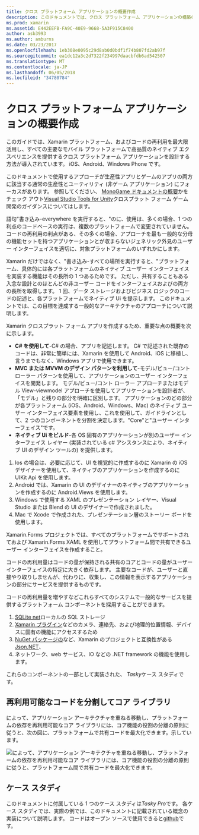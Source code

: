 ```yaml
---
title: クロス プラットフォーム アプリケーションの概要作成
description: このドキュメントでは、クロス プラットフォーム アプリケーションの構築の概要を示します。 C# の場合、MVC/MVVM、およびネイティブ Ui などのデザイン パターンの値がについて説明します。
ms.prod: xamarin
ms.assetid: E442EEFB-FA9C-40E9-9668-5A3F915C8400
author: asb3993
ms.author: amburns
ms.date: 03/23/2017
ms.openlocfilehash: 1eb308e0095c29d8ab0d0bdf1f74b807fd2ab97f
ms.sourcegitcommit: ea1dc12a3c2d7322f234997daacbfdb6ad542507
ms.translationtype: MT
ms.contentlocale: ja-JP
ms.lasthandoff: 06/05/2018
ms.locfileid: "34780784"
---
```

# <a name="building-cross-platform-applications-overview"></a>クロス プラットフォーム アプリケーションの概要作成

このガイドでは、Xamarin プラットフォーム、およびコードの再利用を最大限活用し、すべての主要なモバイル プラットフォームで高品質のネイティブ エクスペリエンスを提供するクロス プラットフォーム アプリケーションを設計する方法が導入されています。 iOS、Android、Windows Phone です。

このドキュメントで使用するアプローチが生産性アプリとゲームのアプリの両方に該当する通常の生産性とユーティリティ (非ゲーム アプリケーション) にフォーカスがあります。 参照してください、 [MonoGame ドキュメントの概要](~/graphics-games/monogame/introduction/index.md)かをチェック アウト[Visual Studio Tools for Unity](https://docs.microsoft.com/visualstudio/cross-platform/visual-studio-tools-for-unity)クロスプラット フォーム ゲーム開発のガイダンスについてはします。

語句"書き込み-everywhere を実行すると、"のに、使用は、多くの場合、1 つの利点のコードベースの実行は、複数のプラットフォームで変更されていません。 コードの再利用の利点がある、その多くの場合、アプローチを最も一般的な分母の機能セットを持つアプリケーションとが収まらないジェネリック外見のユーザー インターフェイスを適切に、対象プラットフォームのいずれかにします。

Xamarin だけではなく、"書き込み-すべての場所を実行すると、"プラットフォーム、具体的には各プラットフォームのネイティブ ユーザー インターフェイスを実装する機能はその長所の 1 つあるためです。 ただし、共有することもある入念な設計とのほとんどの非ユーザー コードをインターフェイスおよびの両方の長所を取得します。 1 回、データ ストレージおよびビジネス ロジックのコードの記述と、各プラットフォームでネイティブ Ui を提示します。 このドキュメントでは、この目標を達成する一般的なアーキテクチャのアプローチについて説明します。

Xamarin クロスプラット フォーム アプリを作成するため、重要な点の概要を次に示します。

-   **C# を使用して**-C# の場合、アプリを記述します。 C# で記述された既存のコードは、非常に簡単には、Xamarin を使用して Android、iOS に移植し、言うまでもなく、Windows アプリで使用できます。
-   **MVC または MVVM のデザイン パターンを利用して**-モデル/ビュー/コント ローラー パターンを使用して、アプリケーションのユーザー インターフェイスを開発します。 モデル/ビュー/コント ローラー アプローチまたはモデル View-viewmodel アプローチを使用してアプリケーションを設計者が、「モデル」と残りの部分を明確に区別します。 アプリケーションのどの部分が各プラットフォーム (iOS、Android、Windows、Mac) のネイティブ ユーザー インターフェイス要素を使用し、これを使用して、ガイドラインとして、2 つのコンポーネントを分割を決定します。"Core"と"ユーザー インターフェイス"です。
-   **ネイティブ Ui をビルド**-各 OS 固有のアプリケーションが別のユーザー インターフェイス レイヤー (実装されている c# アシスタンスにより、ネイティブ UI のデザイン ツールの) を提供します。

1.  Ios の場合は、必要に応じて、UI を視覚的に作成するのに Xamarin の iOS デザイナーを使用して、ネイティブのアプリケーションを作成するのに UIKit Api を使用します。
1.  Android では、Xamarin の UI のデザイナーのネイティブのアプリケーションを作成するのに Android.Views を使用します。
1.  Windows で使用する XAML のプレゼンテーション レイヤー、Visual Studio または Blend の UI のデザイナーで作成されました。
1.  Mac で Xcode で作成された、プレゼンテーション層のストーリー ボードを使用します。

Xamarin.Forms プロジェクトでは、すべてのプラットフォームでサポートされておよび Xamarin.Forms XAML を使用してプラットフォーム間で共有できるユーザー インターフェイスを作成すること。 

コードの再利用量はコードの量が保持される共有のコアとコードの量がユーザー インターフェイスの特定に大きく依存します。 主要なコードが、ユーザーと直接やり取りしませんが、代わりに、収集し、この情報を表示するアプリケーションの部分にサービスを提供するものです。

コードの再利用量を増やすなどこれらすべてのシステムで一般的なサービスを提供するプラットフォーム コンポーネントを採用することができます。

1.   [SQLite net](https://www.nuget.org/packages/sqlite-net-pcl/)ローカルの SQL ストレージ
1.   [Xamarin プラグイン](https://xamarin.com/plugins)などのカメラ、連絡先、および地理的位置情報、デバイスに固有の機能にアクセスするため
1.   [NuGet パッケージの](https://nuget.org)など、Xamarin のプロジェクトと互換性がある[Json.NET](https://www.nuget.org/packages/Newtonsoft.Json/)、
1.  ネットワーク、web サービス、IO などの .NET framework の機能を使用します。


これらのコンポーネントの一部として実装された、 *Tasky*ケース スタディです。

 <a name="Separate_Reusable_Code_into_a_Core_Library" />


## <a name="separate-reusable-code-into-a-core-library"></a>再利用可能なコードを分割してコア ライブラリ

によって、アプリケーション アーキテクチャを重ねる移動し、プラットフォームの依存を再利用可能なコア ライブラリには、コア機能の役割の分離の原則に従うと、次の図に、プラットフォームで共有コードを最大化できます。示しています。

 ![](overview-images/layers2.png "によって、アプリケーション アーキテクチャを重ねる移動し、プラットフォームの依存を再利用可能なコア ライブラリには、コア機能の役割の分離の原則に従うと、プラットフォーム間で共有コードを最大化できます。")

 <a name="Case_Studies" />


## <a name="case-studies"></a>ケース スタディ

このドキュメントに付属している 1 つのケース スタディは*Tasky Pro*です。 各ケース スタディでは、実際の例では、このドキュメントに記載されている概念の実装について説明します。 コードはオープン ソースで使用できると[github](https://github.com/xamarin/mobile-samples/)です。
